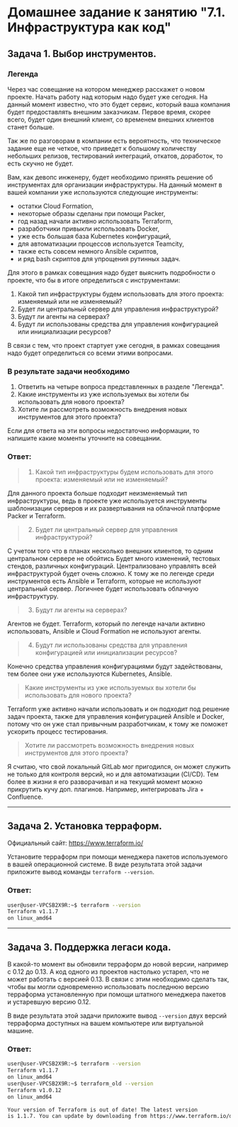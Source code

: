 # Домашнее задание к занятию "7.1. Инфраструктура как код"

## Задача 1. Выбор инструментов. 
 
### Легенда
 
Через час совещание на котором менеджер расскажет о новом проекте. Начать работу над которым надо 
будет уже сегодня. 
На данный момент известно, что это будет сервис, который ваша компания будет предоставлять внешним заказчикам.
Первое время, скорее всего, будет один внешний клиент, со временем внешних клиентов станет больше.

Так же по разговорам в компании есть вероятность, что техническое задание еще не четкое, что приведет к большому
количеству небольших релизов, тестирований интеграций, откатов, доработок, то есть скучно не будет.  
   
Вам, как девопс инженеру, будет необходимо принять решение об инструментах для организации инфраструктуры.
На данный момент в вашей компании уже используются следующие инструменты: 
- остатки Сloud Formation, 
- некоторые образы сделаны при помощи Packer,
- год назад начали активно использовать Terraform, 
- разработчики привыкли использовать Docker, 
- уже есть большая база Kubernetes конфигураций, 
- для автоматизации процессов используется Teamcity, 
- также есть совсем немного Ansible скриптов, 
- и ряд bash скриптов для упрощения рутинных задач.  

Для этого в рамках совещания надо будет выяснить подробности о проекте, что бы в итоге определиться с инструментами:

1. Какой тип инфраструктуры будем использовать для этого проекта: изменяемый или не изменяемый?
1. Будет ли центральный сервер для управления инфраструктурой?
1. Будут ли агенты на серверах?
1. Будут ли использованы средства для управления конфигурацией или инициализации ресурсов? 
 
В связи с тем, что проект стартует уже сегодня, в рамках совещания надо будет определиться со всеми этими вопросами.

### В результате задачи необходимо

1. Ответить на четыре вопроса представленных в разделе "Легенда". 
1. Какие инструменты из уже используемых вы хотели бы использовать для нового проекта? 
1. Хотите ли рассмотреть возможность внедрения новых инструментов для этого проекта? 

Если для ответа на эти вопросы недостаточно информации, то напишите какие моменты уточните на совещании.

### Ответ:

> 1. Какой тип инфраструктуры будем использовать для этого проекта: изменяемый или не изменяемый?

Для данного проекта больше подходит неизменяемый тип инфраструктуры, ведь в проекте уже используется инструменты 
шаблонизации серверов и их развертывания на облачной платформе Packer и Terraform.

> 2. Будет ли центральный сервер для управления инфраструктурой?

С учетом того что в планах несколько внешних клиентов, то одним центральном сервере не обойтись 
Будет много изменений, тестовых стендов, различных конфигураций. Централизовано управлять всей
инфраструктурой будет очень сложно. К тому же по легенде среди инструментов есть Ansible и 
Terraform, которые не используют центральный сервер. Логичнее будет использовать облачную
инфраструктуру.

> 3. Будут ли агенты на серверах?

Агентов не будет. Terraform, который по легенде начали активно использовать, Ansible и 
Cloud Formation не используют агенты.

> 4. Будут ли использованы средства для управления конфигурацией или инициализации ресурсов?

Конечно средства управления конфигурациями будут задействованы, 
тем более они уже используются Kubernetes, Ansible.

> Какие инструменты из уже используемых вы хотели бы использовать для нового проекта?

Terraform уже активно начали использовать и он подходит под решение задач проекта,
также для управления конфигурацией Ansible и Docker, потому что он уже стал привычным
разработчикам, к тому же поможет ускорить процесс тестирования.

> Хотите ли рассмотреть возможность внедрения новых инструментов для этого проекта?

Я считаю, что свой локальный GitLab мог пригодился, он может служить не только для контроля версий,
но и для автоматизации (CI/CD). Тем более в жизни я его разворачивал и на текущий момент можно прикрутить кучу доп. плагинов.
Например, интегрировать Jira + Confluence.

---

## Задача 2. Установка терраформ. 

Официальный сайт: https://www.terraform.io/

Установите терраформ при помощи менеджера пакетов используемого в вашей операционной системе.
В виде результата этой задачи приложите вывод команды `terraform --version`.

### Ответ:

```bash
user@user-VPCSB2X9R:~$ terraform --version
Terraform v1.1.7
on linux_amd64
```

---

## Задача 3. Поддержка легаси кода. 

В какой-то момент вы обновили терраформ до новой версии, например с 0.12 до 0.13. 
А код одного из проектов настолько устарел, что не может работать с версией 0.13. 
В связи с этим необходимо сделать так, чтобы вы могли одновременно использовать последнюю версию терраформа установленную при помощи
штатного менеджера пакетов и устаревшую версию 0.12. 

В виде результата этой задачи приложите вывод `--version` двух версий терраформа доступных на вашем компьютере 
или виртуальной машине.

### Ответ:

```bash
user@user-VPCSB2X9R:~$ terraform --version
Terraform v1.1.7
on linux_amd64
user@user-VPCSB2X9R:~$ terraform_old --version
Terraform v1.0.12
on linux_amd64

Your version of Terraform is out of date! The latest version
is 1.1.7. You can update by downloading from https://www.terraform.io/downloads.html
```
